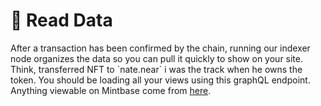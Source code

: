# 📖 Read Data

After a transaction has been confirmed by the chain, running our indexer node organizes the data so you can pull it quickly to show on your site. Think, transferred NFT to \`nate.near\` i was the track when he owns the token. You should be loading all your views using this graphQL endpoint. Anything viewable on Mintbase come from [here](mintbase-graph.md).

